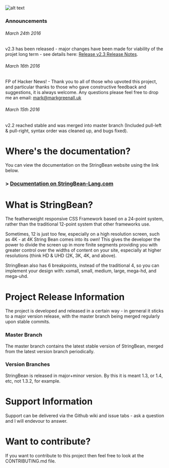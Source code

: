![alt text](https://s3-eu-west-1.amazonaws.com/stringbean/StringBean-Simple.jpg "StringBean")

### Announcements

###### March 24th 2016
v2.3 has been released - major changes have been made for viability of the projet long term - see details here: [Release v2.3 Release Notes](https://github.com/markgreenall/StringBean/releases/tag/v2.3).

###### March 16th 2016
FP of Hacker News! - Thank you to all of those who upvoted this project, and particular thanks to those who gave constructive feedback and suggestions, it is always welcome. Any questions please feel free to drop me an email: mark@markgreenall.uk

###### March 15th 2016
v2.2 reached stable and was merged into master branch (Included pull-left & pull-right, syntax order was cleaned up, and bugs fixed).


# Where's the documentation?
You can view the documentation on the StringBean website using the link below.

### > [Documentation on StringBean-Lang.com](http://stringbean-lang.com/#content "StringBean Documentation")


# What is StringBean?
The featherweight responsive CSS Framework based on a 24-point system, rather than the traditional 12-point system that other frameworks use.

Sometimes, 12 is just too few, especially on a high resolution screen, such as 4K - at 4K String Bean comes into its own!  This gives the developer the power to divide the screen up in more finite segments providing you with greater control over the widths of content on your site, especially at higher resolutions (think HD & UHD (2K, 3K, 4K, and above).

StringBean also has 6 breakpoints, instead of the traditional 4, so you can implement your design with: xsmall, small, medium, large, mega-hd, and mega-uhd.

# Project Release Information
The project is developed and released in a certain way - in gerneral it sticks to a major version release, with the master branch being merged regularly upon stable commits.

### Master Branch
The master branch contains the latest stable version of StringBean, merged from the latest version branch periodically.

### Version Branches
StringBean is released in major+minor version.  By this it is meant 1.3, or 1.4, etc, not 1.3.2, for example.

# Support Information
Support can be delivered via the Github wiki and issue tabs - ask a question and I will endevour to answer.

# Want to contribute?
If you want to contribute to this project then feel free to look at the CONTRIBUTING.md file.

